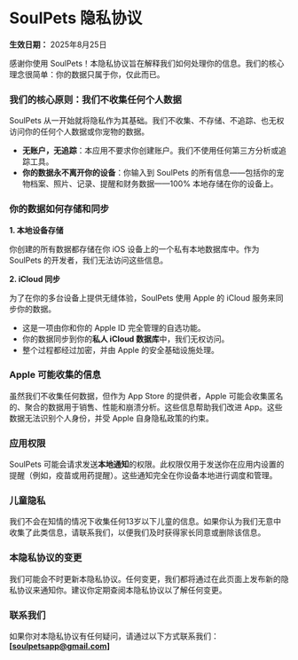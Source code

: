 # SoulPets 隐私协议

**生效日期：** 2025年8月25日

感谢你使用 SoulPets！本隐私协议旨在解释我们如何处理你的信息。我们的核心理念很简单：你的数据只属于你，仅此而已。

### 我们的核心原则：我们不收集任何个人数据

SoulPets 从一开始就将隐私作为其基础。我们不收集、不存储、不追踪、也无权访问你的任何个人数据或你宠物的数据。

* **无账户，无追踪**：本应用不要求你创建账户。我们不使用任何第三方分析或追踪工具。
* **你的数据永不离开你的设备**：你输入到 SoulPets 的所有信息——包括你的宠物档案、照片、记录、提醒和财务数据——100% 本地存储在你的设备上。

### 你的数据如何存储和同步

**1. 本地设备存储**

你创建的所有数据都存储在你 iOS 设备上的一个私有本地数据库中。作为 SoulPets 的开发者，我们无法访问这些信息。

**2. iCloud 同步**

为了在你的多台设备上提供无缝体验，SoulPets 使用 Apple 的 iCloud 服务来同步你的数据。

* 这是一项由你和你的 Apple ID 完全管理的自选功能。
* 你的数据同步到你的**私人 iCloud 数据库**中，我们无权访问。
* 整个过程都经过加密，并由 Apple 的安全基础设施处理。

### Apple 可能收集的信息

虽然我们不收集任何数据，但作为 App Store 的提供者，Apple 可能会收集匿名的、聚合的数据用于销售、性能和崩溃分析。这些信息帮助我们改进 App。这些数据无法识别个人身份，并受 Apple 自身隐私政策的约束。

### 应用权限

SoulPets 可能会请求发送**本地通知**的权限。此权限仅用于发送你在应用内设置的提醒（例如，疫苗或用药提醒）。这些通知完全在你设备本地进行调度和管理。

### 儿童隐私

我们不会在知情的情况下收集任何13岁以下儿童的信息。如果你认为我们无意中收集了此类信息，请联系我们，以便我们及时获得家长同意或删除该信息。

### 本隐私协议的变更

我们可能会不时更新本隐私协议。任何变更，我们都将通过在此页面上发布新的隐私协议来通知你。建议你定期查阅本隐私协议以了解任何变更。

### 联系我们

如果你对本隐私协议有任何疑问，请通过以下方式联系我们：**[soulpetsapp@gmail.com]**